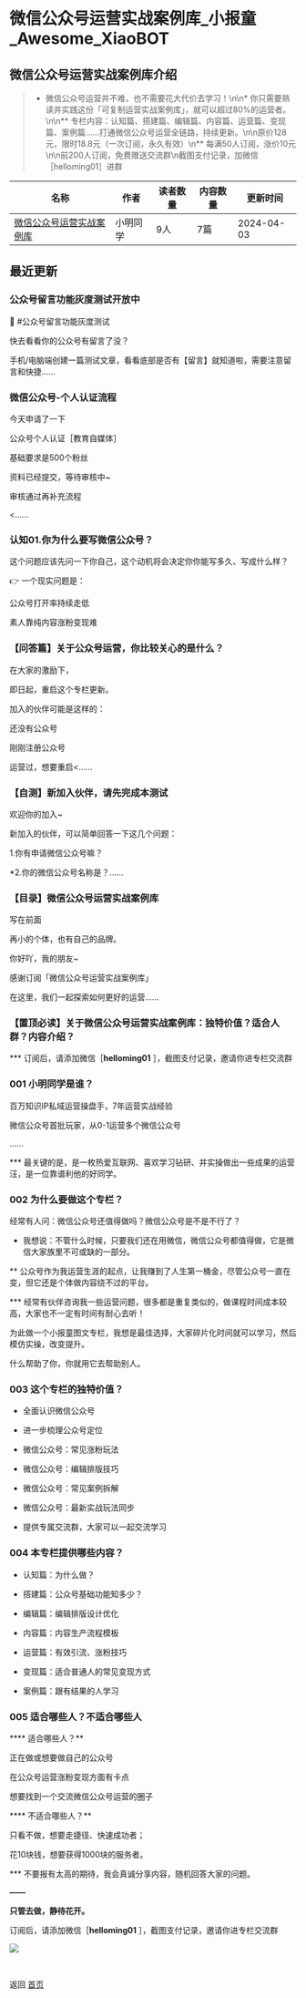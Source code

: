 # 微信公众号运营实战案例库_小报童_Awesome_XiaoBOT

## 微信公众号运营实战案例库介绍
> * 微信公众号运营并不难，也不需要花大代价去学习！\n\n* 你只需要熟读并实践这份「可复制运营实战案例库」，就可以超过80%的运营者。\n\n** 专栏内容：认知篇、搭建篇、编辑篇、内容篇、运营篇、变现篇、案例篇……打通微信公众号运营全链路，持续更新。\n\n原价128元，限时18.8元（一次订阅，永久有效）\n** 每满50人订阅，涨价10元\n\n前200人订阅，免费赠送交流群\n截图支付记录，加微信［helloming01］进群  
  


|名称|作者|读者数量|内容数量|更新时间|
|---|---|---|---|---|
|[微信公众号运营实战案例库](https://xiaobot.net/p/171055379?refer=0b133df9-27dc-423b-8101-639049001c13)|小明同学|9人|7篇|2024-04-03|

## 最近更新
### 公众号留言功能灰度测试开放中

🌟 #公众号留言功能灰度测试

快去看看你的公众号有留言了没？

手机/电脑端创建一篇测试文章，看看底部是否有【留言】就知道啦，需要注意留言和快捷......

### 微信公众号-个人认证流程

今天申请了一下

公众号个人认证［教育自媒体］

基础要求是500个粉丝

资料已经提交，等待审核中~

审核通过再补充流程

<......

### 认知01.你为什么要写微信公众号？

这个问题应该先问一下你自己，这个动机将会决定你你能写多久、写成什么样？

👉 一个现实问题是：

公众号打开率持续走低

素人靠纯内容涨粉变现难

### 【问答篇】关于公众号运营，你比较关心的是什么？

在大家的激励下，

即日起，重启这个专栏更新。

加入的伙伴可能是这样的：

还没有公众号

刚刚注册公众号

运营过，想要重启<......

### 【自测】新加入伙伴，请先完成本测试

欢迎你的加入~

新加入的伙伴，可以简单回答一下这几个问题：

1.你有申请微信公众号嘛？

*2.你的微信公众号名称是？......

### 【目录】微信公众号运营实战案例库

写在前面

再小的个体，也有自己的品牌。

你好吖，我的朋友~

感谢订阅「微信公众号运营实战案例库」

在这里，我们一起探索如何更好的运营......

### 【置顶必读】关于微信公众号运营实战案例库：独特价值？适合人群？内容介绍？

*** 订阅后，请添加微信［**helloming01** ］，截图支付记录，邀请你进专栏交流群

### 001 小明同学是谁？

百万知识IP私域运营操盘手，7年运营实战经验

微信公众号首批玩家，从0-1运营多个微信公众号

……

*** 最关键的是，是一枚热爱互联网、喜欢学习钻研、并实操做出一些成果的运营汪，是一位靠谱利他的好同学。

### 002 为什么要做这个专栏？

经常有人问：微信公众号还值得做吗？微信公众号是不是不行了？

* 我想说：不管什么时候，只要我们还在用微信，微信公众号都值得做，它是微信大家族里不可或缺的一部分。

** 公众号作为我运营生涯的起点，让我赚到了人生第一桶金，尽管公众号一直在变，但它还是个体做内容绕不过的平台。

*** 经常有伙伴咨询我一些运营问题，很多都是重复类似的，做课程时间成本较高，大家也不一定有时间有耐心去听！

为此做一个小报童图文专栏，我想是最佳选择，大家碎片化时间就可以学习，然后模仿实操，改变提升。

什么帮助了你，你就用它去帮助别人。

### 003 这个专栏的独特价值？

* 全面认识微信公众号

* 进一步梳理公众号定位

* 微信公众号：常见涨粉玩法

* 微信公众号：编辑排版技巧

* 微信公众号：常见案例拆解

* 微信公众号：最新实战玩法同步

* 提供专属交流群，大家可以一起交流学习

### 004 本专栏提供哪些内容？

* 认知篇：为什么做？

* 搭建篇：公众号基础功能知多少？

* 编辑篇：编辑排版设计优化

* 内容篇：内容生产流程模板

* 运营篇：有效引流、涨粉技巧

* 变现篇：适合普通人的常见变现方式

* 案例篇：跟有结果的人学习

### 005 适合哪些人？不适合哪些人

**** 适合哪些人？**

正在做或想要做自己的公众号

在公众号运营涨粉变现方面有卡点

想要找到一个交流微信公众号运营的圈子

**** 不适合哪些人？**

只看不做，想要走捷径、快速成功者；

花10块钱，想要获得1000块的服务者。

*** 不要报有太高的期待，我会真诚分享内容，随机回答大家的问题。

**——**

**只管去做，静待花开。**

订阅后，请添加微信［**helloming01** ］，截图支付记录，邀请你进专栏交流群

![](https://static.xiaobot.net/file/2023-08-02/11136/a1ff52ae30fdd15053f66d49f482c401.png)


<a href="https://github.com/Reno9527/awesome-xiaobot" style="color: white; text-decoration: none;">awesome-xiaobot</a>

返回 [首页](../README.md)
